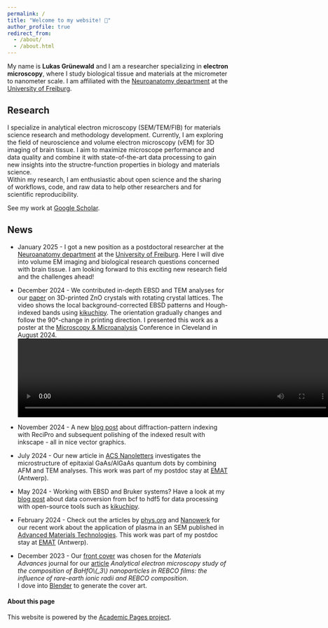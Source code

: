 ```yaml
---
permalink: /
title: "Welcome to my website! 👋"
author_profile: true
redirect_from: 
  - /about/
  - /about.html
---
```


My name is **Lukas Grünewald** and I am a researcher specializing in **electron microscopy**, where I study biological tissue and materials at the micrometer to nanometer scale. I am affiliated with the [Neuroanatomy department](https://neuroanatomie.uni-freiburg.de/) at the [University of Freiburg](https://uni-freiburg.de/en/).

## Research

I specialize in analytical electron microscopy (SEM/TEM/FIB) for materials science research and methodology development. Currently, I am exploring the field of neuroscience and volume electron microscopy (vEM) for 3D imaging of brain tissue. I aim to maximize microscope performance and data quality and combine it with state-of-the-art data processing to gain new insights into the structre-function properties in biology and materials science.  
Within my research, I am enthusiastic about open science and the sharing of workflows, code, and raw data to help other researchers and for scientific reproducibility. 

See my work at [Google Scholar](https://scholar.google.de/citations?user=MTCt99kAAAAJ).

## News
* January 2025 - I got a new position as a postdoctoral researcher at the [Neuroanatomy department](https://neuroanatomie.uni-freiburg.de/) at the [University of Freiburg](https://uni-freiburg.de/en/). Here I will dive into volume EM imaging and biological research questions concerned with brain tissue. I am looking forward to this exciting new research field and the challenges ahead!

* December 2024 - We contributed in-depth EBSD and TEM analyses for our [paper](https://doi.org/10.1002/advs.202410771) on 3D-printed ZnO crystals with rotating crystal lattices. The video shows the local background-corrected EBSD patterns and Hough-indexed bands using [kikuchipy](https://kikuchipy.org/en/stable/). The orientation gradually changes and follow the 90°-change in printing direction.
I presented this work as a poster at the [Microscopy & Microanalysis](https://doi.org/10.1093/mam/ozae044.616) Conference in Cleveland in August 2024.  
    <video width="720" height="180" controls="controls" src="https://github.com/lukmuk/lukmuk.github.io/raw/refs/heads/master/files/Gruenewald_Laser-Printed-ZnO-KikuchiPatterns.mp4"></video>

* November 2024 - A new [blog post](https://lukmuk.github.io//posts/2024/11/blog-index-dp-recipro-inkscape/) about diffraction-pattern indexing with ReciPro and subsequent polishing of the indexed result with inkscape - all in nice vector graphics.

* July 2024 - Our new article in [ACS Nanoletters](https://pubs.acs.org/doi/full/10.1021/acs.nanolett.4c02182) investigates the microstructure of epitaxial GaAs/AlGaAs quantum dots by combining AFM and TEM analyses. This work was part of my postdoc stay at [EMAT](https://www.uantwerpen.be/en/research-groups/emat/) (Antwerp).

* May 2024 - Working with EBSD and Bruker systems? Have a look at my [blog post](https://lukmuk.github.io//posts/2024/05/blog-ebsd-bcf/) about data conversion from bcf to hdf5 for data processing with open-source tools such as [kikuchipy](https://kikuchipy.org/en/stable/).

* February 2024 - Check out the articles by [phys.org](https://phys.org/news/2024-02-real-microscopic-imaging-plasma-treatment.html) and [Nanowerk](https://www.nanowerk.com/nanotechnology-news3/newsid=64748.php) for our recent work about the application of plasma in an SEM published in [Advanced Materials Technologies](https://onlinelibrary.wiley.com/doi/10.1002/admt.202301632). This work was part of my postdoc stay at [EMAT](https://www.uantwerpen.be/en/research-groups/emat/) (Antwerp).

* December 2023 - Our [front cover](https://pubs.rsc.org/en/content/articlepdf/2023/ma/d3ma90102e) was chosen for the *Materials Advances* journal for our [article](https://pubs.rsc.org/en/content/articlelanding/2023/ma/d3ma00447c) *Analytical electron microscopy study of the composition of BaHfO\\(_3\\) nanoparticles in REBCO films: the influence of rare-earth ionic radii and REBCO composition*.  
  I dove into [Blender](https://www.blender.org/) to generate the cover art.

#### About this page

This website is powered by the [Academic Pages project](https://github.com/academicpages/academicpages.github.io).
